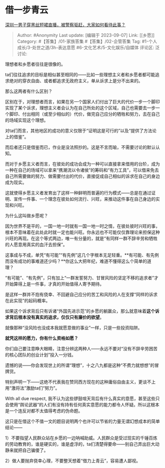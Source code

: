 # 借一步青云
[深圳一男子穿黑丝短裙直播，被警察驱赶，大家如何看待此事？](https://www.zhihu.com/question/620626810/answer/3200263047)

> Author: #Anonymity
> Last update: [编辑于 2023-09-07]
> Link: [[乡愿]]
> Category:  #【答集】/01-家族答集 #【答集】/02-企管答集
> Tag: #1-个人成长/3-处世之道/3h-表达意愿 #6-文化艺术/5-文化娱乐/自媒体
> 评论区:
> 泛讨论:

理想者和乡愿者往往是很像的。

ta们往往追求的目标是相似甚至相同的——比如一些理想主义者和乡愿者都可能追求绝对的穿衣自由、或者都追求无政府主义，单从诉求上是分不出来的。

那么这两者有什么区别？

区别在于，对理想者而言，如果在另一个国家人们付出了巨大的代价一步一个脚印实现了某个诉求，理想主义者会认为在自己所处的这个区域，自己也需要去一步一个脚印、付出相同（或至少相似的）代价，做完自己应分的牺牲和努力，去在自己的场域实现这个理想。

对ta们而言，其他地区的成功的意义仅限于“证明这是可行的”以及“提供了方法论上的借鉴”。

而后者还只是借鉴而已，作业是没法照抄的。这是不言而喻，不需要讨论的默认认知。

而对于乡愿主义者而言，在彼处的成功会成为一种可以直接拿来借用的台阶，成为一种在自己的场域可以拿来“携潮流以令诸侯”的筹码和“有力工具”，可以借来免去自己所需要做的努力、做需要付出的代价，直接促成自己相似的诉求在自己的身边成为现实。

这就使得乡愿主义者发育出了这样一种鲜明而普遍的行为模式——总是在通过证明、宣传一件事、一个理念在彼处如何流行、兴旺，来推动这件事在自己身边的实现和兴旺。

为什么这叫做乡愿呢？

因为世界不是平的，一国一地一时就有一国一地一时之情，在彼处彼时兴旺的事，根本不意味着在此处此时就一定也能兴旺。你永远也不可能仅仅靠理论来担保这种兴旺的再现。在这个等式两边，唯一有分量的，就是“有同样一群不辞辛劳和牺牲的人愿意用真实的血汗去担保”。

这事成与不成，单凭“有可能”“有先例”这几个字根本无足轻重。**有可能、有先例而没有成功的事难道还少吗？**你这么大把年纪，难道不懂得这么个简单的道理？

“有可能”、“有先例”，只有加上“一群发誓努力、甘冒风险的坚定不移的追求者”才开始算得上是一件事，才真的开始值得人寄予期待。

是这样一群并不抱有侥幸、不回避自己应分的苦工和风险的人在支撑“同样的诉求在此实现”的起码概率。

如果这个诉求背后只有诉诸“外国先进示范”的乡愿的躺赢众，那么就意味着**这个诉求背后根本没有真实的追求，仅仅只有廉价的欲望**。

就像那种“没风险也没成本我就愿意做的事业”一样，只是一些投资陷阱。

**就凭这样的愿力，你有什么资格如愿？**

你们自己要注意睁大眼睛，注意分辨这两种人——永远不要对“没有不辞辛劳困苦的核心团队的创业计划”投入一分钱。

遗憾的说——你会发现世上的所谓“理想”，十之八九都是这种“不费力就想想”的冒牌货。

特别声明一下——这绝不代表我在赞同西方现在的这种庸俗自由主义，更谈不上用“激将法”激励ta们“努力”。

With all due respect, 我不认为这些锣鼓喧天背后有什么真实的意愿，甚至这些只会使用“舆论武器”的人们有没有持有任何真实意愿的能力都令人怀疑。所以这根本是一个连反对都不太值得考虑的伪命题。

这只是在借这个不值一文的题目说明两个也许可以节省的力量无谓幻想成本的简单结论——

1）不要指望人民群众站在乡愿的一边呐喊助威。人民群众是受过现实的千锤百炼的劳动教育的，谁是硬实的，谁是虚浮的，ta们清楚得要命——别自己弄出巨大动静来就把自己骗傻了。

2）做人要抛弃侥幸心理，不要整天想着“借力上青云”，容易遭人鄙视。
